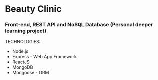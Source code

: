 # Beauty Clinic

### Front-end, REST API and NoSQL Database (Personal deeper learning project)

TECHNOLOGIES:
- Node.js
- Express - Web App Framework
- ReactJS
- MongoDB
- Mongoose - ORM
